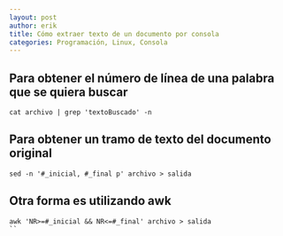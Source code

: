 ```yaml
---
layout: post
author: erik
title: Cómo extraer texto de un documento por consola
categories: Programación, Linux, Consola
---
```



## Para obtener el número de línea de una palabra que se quiera buscar
```
cat archivo | grep 'textoBuscado' -n
```

## Para obtener un tramo de texto del documento original
```
sed -n '#_inicial, #_final p' archivo > salida
```

## Otra forma es utilizando **awk**

```
awk 'NR>=#_inicial && NR<=#_final' archivo > salida
``



